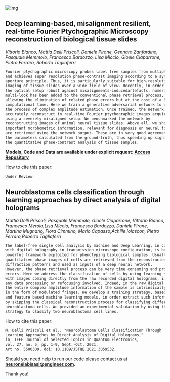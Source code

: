 ![img](http://www.gifanimategratis.eu/img/animali/rane/rane_57.gif)

## Deep learning-based, misalignment resilient, real-time Fourier Ptychographic Microscopy reconstruction of biological tissue slides
_Vittorio Bianco, Mattia Delli Priscoli, Daniele Pirone, Gennaro Zanfardino, Pasquale Memmolo, Francesco Bardozzo, Lisa Miccio, Gioele Ciaparrone, Pietro Ferraro, Roberto Tagliaferri_

```markdown
Fourier ptychographic microscopy probes label free samples from multiple angles
and achieves super resolution phase-contrast imaging according to a synthetic
aperture principle. Thus, it is particularly suitable for high-resolution 
imaging of tissue slides over a wide field of view. Recently, in order to make
the optical setup robust against misalignments-inducedartefacts, numerical 
multi-look has been added to the conventional phase retrieval process, thus 
allowing the elimination of related phase errors but at the cost of a long 
computational time. Here we train a generative adversarial network to emulate
the process of complex amplitude estimation. Once trained, the network can 
accurately reconstruct in real-time Fourier ptychographic images acquired
using a severely misaligned setup. We benchmarked the network by 
reconstructing images of animal neural tissue slides. Above all, we show that
important morphometric information, relevant for diagnosis on neural tissues,
are retrieved using the network output. These are in very good agreement with 
the parameters calculated from the ground-truth, thus speeding up significantly 
the quantitative phase-contrast analysis of tissue samples.

```

**Models, Code and Data are available under explicit request: [Access Repository](https://drive.google.com/drive/folders/1sMfxaacmbbqsBMv-ILvGXmQ8A-ifGz3v?usp=sharing)**

How to cite this paper: 
```markdown
Under Review
```

## Neuroblastoma cells classification through learning approaches by direct analysis of digital holograms
_Mattia Delli Priscoli, Pasquale Memmolo, Gioele Ciaparrone, Vittorio Bianco, Francesco Merola,Lisa Miccio, Francesco Bardozzo, Daniele Pirone, Martina Mugnano, Flora Cimmino, Mario Capasso,Achille Iolascon, Pietro Ferraro,Roberto Tagliaferri_

```markdown
The label-free single cell analysis by machine and Deep Learning, in combination
with digital holography in transmission microscope configuration, is becoming a 
powerful framework exploited for phenotyping biological samples. Usually, 
quantitative phase images of cells are retrieved from the reconstructed complex 
diffraction patterns and used as inputs of a deep neural network.
However, the phase retrieval process can be very time consuming and prone to 
errors. Here we address the classification of cells by using learning strategies
with images coming directly from the raw recorded digital holograms, i.e. without
any data processing or refocusing involved. Indeed, in the raw digital hologram 
the entire complex amplitude information of the sample is intrinsically embedded 
in the form of modulated fringes. We develop a training strategy, based on deep 
and feature based machine learning models, in order extract such information 
by skipping the classical reconstruction process for classifying different 
neuroblastoma cells. We provided an experimental validation by using the proposed
strategy to classify two neuroblastoma cell lines.

```

How to cite this paper: 
```markdown
M. Delli Priscoli et al., "Neuroblastoma Cells Classification Through 
Learning Approaches by Direct Analysis of Digital Holograms,"
in  IEEE Journal of Selected Topics in Quantum Electronics, 
vol. 27, no. 5, pp. 1-9, Sept.-Oct. 2021,
Art no. 5500309, doi: 10.1109/JSTQE.2021.3059532.
```


Should you need help to run our code please contact us at **neuronelabisasi@engineer.com**.

Thank you!


